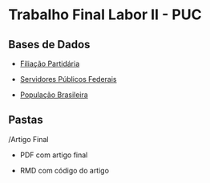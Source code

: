 # Trabalho Final Labor II - PUC 

## Bases de Dados

* [Filiação Partidária](https://basedosdados.org/dataset/br-tse-filiacao-partidaria?bdm_table=microdados)

* [Servidores Públicos Federais](https://basedosdados.org/dataset/br-cgu-servidores-executivo-federal?bdm_table=servidores_civis_cadastro)

* [População Brasileira](https://basedosdados.org/dataset/br-ibge-populacao?bdm_table=brasil)

## Pastas

/Artigo Final 

* PDF com artigo final

* RMD com código do artigo

